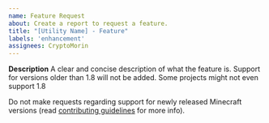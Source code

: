 ```yaml
---
name: Feature Request
about: Create a report to request a feature.
title: "[Utility Name] - Feature"
labels: 'enhancement'
assignees: CryptoMorin
---
```


**Description**
A clear and concise description of what the feature is.
Support for versions older than 1.8 will not be added. Some projects might not even support 1.8

Do not make requests regarding support for newly released Minecraft versions (read [contributing guidelines](/CONTRIBUTING.md) for more info).